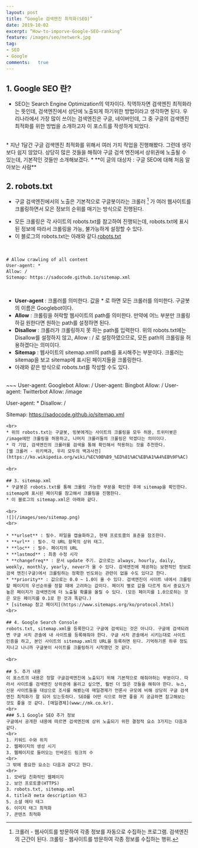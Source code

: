 ```yaml
---
layout: post
title: “Google 검색엔진 최적화(SEO)”
date: 2019-10-02
excerpt: “How-to-imporve-Google-SEO-ranking”
feature: /images/seo/network.jpg
tag:
- SEO
- Google
comments:	true
---
```


## 1. Google SEO 란?
* SEO는 Search Engine Optimization의 약자이다. 직역하자면 검색엔진 최적화라는 뜻인데, 검색엔진에서 상단에 노출되게 하기위한 방법이라고 생각하면 된다. 우리나라에서 가장 많이 쓰이는 검색엔진은 구글, 네이버인데, 그 중 구글의 검색엔진 최적화를 위한 방법을 소개하고자 이 포스트를 작성하게 되었다.
<br>
* 지난 1달간 구글 검색엔진 최적화를 위해서 여러 가지 작업을 진행해봤다. 그런데 생각보다 쉽지 않았다. 상당히 많은 것들을 해줘야 구글 검색 엔진에서 상위권에 노출될 수 있는데, 기본적인 것들만 소개해보겠다.
* **이 글의 대상자 : 구글 SEO에 대해 처음 알아보는 사람**
 
<br>


## 2. robots.txt
* 구글 검색엔진에서의 노출은 기본적으로 구글봇이라는 크롤러 [^1] 가 여러 웹사이트를 크롤링하면서 모은 정보의 순위를 매기는 방식으로 진행된다. 

[^1]: 크롤러 - 웹사이트를 방문하여 각종 정보를 자동으로 수집하는 프로그램. 검색엔진의 근간이 된다.  크롤링 - 웹사이트를 방문하여 각종 정보를 수집하는 행위.

* 모든 크롤링은 각 사이트의 robots.txt를 참고하여 진행되는데, robots.txt에 표시된 정보에 따라서 크롤링을 가능, 불가능하게 설정할 수 있다. 
* 이 블로그의 robots.txt는 아래와 같다.[robots.txt](https://sadocode.github.io/robots.txt)

<br>

~~~
# Allow crawling of all content
User-agent: *
Allow: /
Sitemap: https://sadocode.github.io/sitemap.xml 
~~~

<br>

* **User-agent** : 크롤러를 의미한다. 값을 * 로 하면 모든 크롤러를 의미한다. 구글봇의 이름은 Googlebot이다.
* **Allow** : 크롤링을 허락할 웹사이트의 path를 의미한다. 만약에 어느 부분만 크롤링하길 원한다면 원하는 path를 설정하면 된다.
* **Disallow** : 크롤러가 크롤링하지 못 하는 path를 입력한다. 위의 robots.txt에는 Disallow를 설정하지 않고, Allow : / 로 설정하였으므로, 모든 path의 크롤링을 허용하겠다는 의미이다.
* **Sitemap** : 웹사이트의 sitemap.xml의 path를 표시해주는 부분이다. 크롤러는 sitemap을 보고 sitemap에 표시된 페이지들을 크롤링한다.
* 아래와 같은 방식으로 robots.txt를 작성할 수도 있다.

<br>
~~~
User-agent: Googlebot
Allow: /
User-agent: Bingbot
Allow: /
User-agent: Twitterbot
Allow: /image

User-agent: *
Disallow: /

Sitemap: https://sadocode.github.io/sitemap.xml
~~~
<br>
* 위의 robots.txt는 구글봇, 빙봇에게는 사이트의 크롤링을 모두 허용, 트위터봇은 /image에만 크롤링을 허용하고, 나머지 크롤러들의 크롤링은 막겠다는 의미이다.
* 각 기업, 검색엔진의 크롤러를 검색을 통해 확인해서 적용하는 것을 추천한다.
[웹 크롤러 - 위키백과, 우리 모두의 백과사전](https://ko.wikipedia.org/wiki/%EC%9B%B9_%ED%81%AC%EB%A1%A4%EB%9F%AC)

<br>

## 3. sitemap.xml
* 구글봇은 robots.txt를 통해 크롤링 가능한 부분을 확인한 후에 sitemap을 확인한다. sitemap에 표시된 페이지를 참고해서 크롤링을 진행한다.
* 이 블로그의 sitemap.xml은 아래와 같다.

<br>
![](/images/seo/sitemap.png)
<br>

* **urlset** : 필수. 파일을 캡슐화하고, 현재 프로토콜의 표준을 참조한다.
* **url** : 필수. 각 URL 항목의 상위 태그.
* **loc** : 필수. 페이지의 URL
* **lastmod** : 최종 수정 시각
* **changefreq** : 문서 update 주기. 값으로는 always, hourly, daily, weekly, monthly, yearly, never가 올 수 있다. 검색엔진에 제공하는 보편적인 정보로 검색 엔진(구글)에서 크롤링하는 정확한 빈도와는 관련이 없을 수도 있다고 한다.
* **priority** : 값으로는 0.0 ~ 1.0이 올 수 있다. 검색엔진이 사이트 내에서 크롤링할 페이지의 우선순위를 정할 때에 고려하는 값이다. 페이지 별로 값을 다르게 줘서 중요도가 높은 페이지가 검색엔진에 더 노출될 확률을 올릴 수 있다. (모든 페이지를 1.0으로하는 것은 모든 페이지를 0.1로 한 것과 똑같다.)
* [sitemap 참고 페이지](https://www.sitemaps.org/ko/protocol.html)
<br>

## 4. Google Search Console
robots.txt, sitemap.xml을 등록한다고 구글에 검색되는 것은 아니다. 구글에 검색되려면 구글 서치 콘솔에 내 사이트를 등록해줘야 한다. 구글 서치 콘솔에서 시키는대로 사이트 인증을 하고, 본인 사이트의 sitemap.xml의 URL을 등록하면 된다. 기억하기론 하루 정도 지나고 나니까 구글봇이 사이트를 크롤링하기 시작했던 것 같다.

<br>

## 5. 추가 내용
이 포스트의 내용은 정말 구글검색엔진에 노출되기 위해 기본적으로 해줘야하는 부분이다. 따라서 사이트를 검색엔진 상위권에 올리고 싶으면, 훨씬 더 많은 것들을 해줘야 한다. 뉴스, 신문 사이트들을 대상으로 조사를 해봤는데 매일경제가 언론사 규모에 비해 상당히 구글 검색엔진 최적화가 잘 되어 있는듯하다. SEO를 어떤 식으로 하면 좋을 지 궁금하면 참고해보는 것도 좋을 것 같다. [매일경제](www://mk.co.kr).
<br>
### 5.1 Google SEO 추가 정보
구글에서 공개한 내용에 따르면 검색엔진에 상위 노출되기 위한 결정적 요소 3가지는 다음과 같다.
<br>
1. 키워드 수와 위치
2. 웹페이지의 생성 시기
3. 웹페이지로 들어오는 인바운드 링크의 수
<br>
그 밖에 중요한 요소는 다음과 같다고 한다.
<br>
1. 모바일 친화적인 웹페이지
2. 보안 프로토콜(HTTPS)
3. robots.txt, sitemap.xml
4. title과 meta description 태그
5. 소셜 메타 태그
6. 이미지 태그 최적화
7. 콘텐츠 최적화
